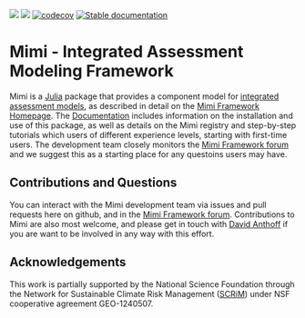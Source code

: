 ![](https://github.com/mimiframework/Mimi.jl/workflows/Run%20CI%20on%20master/badge.svg)
![](https://github.com/mimiframework/Mimi.jl/workflows/Run%20CI%20model%20tests/badge.svg)
[![codecov](https://codecov.io/gh/mimiframework/Mimi.jl/branch/master/graph/badge.svg)](https://codecov.io/gh/mimiframework/Mimi.jl)
[![Stable documentation](https://img.shields.io/badge/docs-stable-blue.svg)](https://www.mimiframework.org/Mimi.jl/stable)

# Mimi - Integrated Assessment Modeling Framework

Mimi is a [Julia](http://julialang.org) package that provides a component model for [integrated assessment models](https://en.wikipedia.org/wiki/Integrated_assessment_modelling), as described in detail on the [Mimi Framework Homepage](https://www.mimiframework.org). The [Documentation](https://www.mimiframework.org/Mimi.jl/stable/) includes information on the installation and use of this package, as well as details on the Mimi registry and step-by-step tutorials which users of different experience levels, starting with first-time users. The development team closely monitors the [Mimi Framework forum](https://forum.mimiframework.org) and we suggest this as a starting place for any questoins users may have.

## Contributions and Questions

You can interact with the Mimi development team via issues and pull requests here on github, and in the [Mimi Framework forum](https://forum.mimiframework.org). Contributions to Mimi are also most welcome, and
please get in touch with [David Anthoff](http://www.david-anthoff.com) if you are want to be involved in any way with this effort.

## Acknowledgements

This work is partially supported by the National Science Foundation through the Network for Sustainable Climate Risk Management ([SCRiM](http://scrimhub.org/)) under NSF cooperative agreement GEO-1240507.
